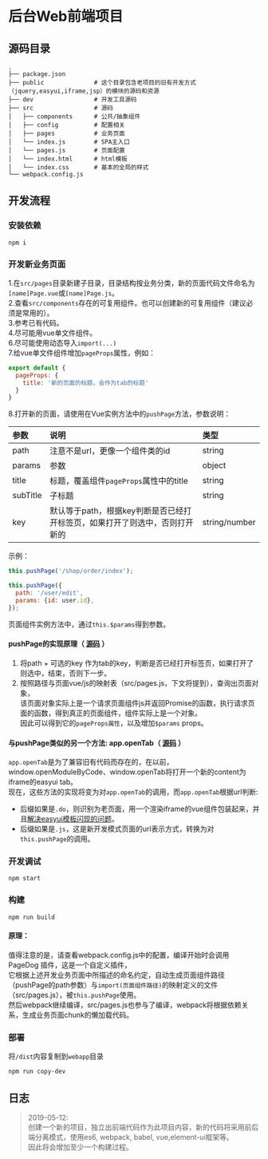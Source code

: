 # 后台Web前端项目


## 源码目录
```
.
├── package.json
├── public              # 这个目录包含老项目的旧有开发方式（jquery,easyui,iframe,jsp）的模块的源码和资源
├── dev                 # 开发工具源码
├── src                 # 源码
│   ├── components      # 公共/抽象组件  
│   ├── config          # 配置相关
│   ├── pages           # 业务页面
│   └── index.js        # SPA主入口
│   └── pages.js        # 页面配置
│   └── index.html      # html模板
│   └── index.css       # 基本的全局的样式
└── webpack.config.js
```

## 开发流程
### 安装依赖
```shell
npm i
```

### 开发新业务页面
1.在`src/pages`目录新建子目录，目录结构按业务分类，新的页面代码文件命名为`[name]Page.vue`或`[name]Page.js`。    
2.查看`src/components`存在的可复用组件。也可以创建新的可复用组件（建议必须是常用的）。    
3.参考已有代码。  
4.尽可能用vue单文件组件。  
6.尽可能使用动态导入`import(...)`  
7.给vue单文件组件增加`pageProps`属性，例如：  
```js
export default {
  pageProps: {
    title: '新的页面的标题，会作为tab的标题'
  }
}
```
8.打开新的页面，请使用在Vue实例方法中的`pushPage`方法，参数说明：

|参数|说明|类型
|:-|:-|:-|
|path|注意不是url，更像一个组件类的id|string|
|params|参数|object|
|title|标题，覆盖组件`pageProps`属性中的title|string|
|subTitle|子标题|string|
|key|默认等于path，根据key判断是否已经打开标签页，如果打开了则选中，否则打开新的|string/number|

示例：
```js
this.pushPage('/shop/order/index');

this.pushPage({
  path: '/user/edit',
  params: {id: user.id},
});
```
页面组件实例方法中，通过`this.$params`得到参数。

#### pushPage的实现原理（ [源码](https://github.com/hulang1024/yanglao_back_webapp/blob/master/src/App.vue#L273) ）
1. 将path + 可选的key 作为tab的key，判断是否已经打开标签页，如果打开了则选中，结束，否则下一步。
2. 按照路径与页面vue/js的映射表（src/pages.js，下文将提到），查询出页面对象，  
该页面对象实际上是一个请求页面组件js并返回Promise的函数，执行请求页面的函数，得到真正的页面组件，组件实际上是一个对象。  
因此可以得到它的`pageProps属性`，以及增加`$params` props。

#### 与pushPage类似的另一个方法: app.openTab（ [源码](https://github.com/hulang1024/yanglao_back_webapp/blob/master/src/App.vue#L336) ）
`app.openTab`是为了兼容旧有代码而存在的，在以前，window.openModuleByCode、window.openTab将打开一个新的content为iframe的easyui tab。  
现在，这些方法的实现将变为对`app.openTab`的调用，而`app.openTab`根据url判断:
- 后缀如果是`.do`，则识别为老页面，用一个渲染iframe的vue组件包装起来，并且[解决easyui模板闪现的问题](https://github.com/hulang1024/yanglao_back_webapp/blob/master/src/App.vue#L396)。
- 后缀如果是`.js`，这是新开发模式页面的url表示方式，转换为对`this.pushPage`的调用。


### 开发调试
```shell
npm start
```

### 构建
```shell
npm run build
```
#### 原理：
值得注意的是，请查看webpack.config.js中的配置，编译开始时会调用 PageDog 插件，这是一个自定义插件，  
它根据上述开发业务页面中所描述的命名约定，自动生成页面组件路径（pushPage的path参数）与`import(页面组件路径)`的映射定义的文件（src/pages.js），被`this.pushPage`使用。  
然后webpack继续编译，src/pages.js也参与了编译，webpack将根据依赖关系，生成业务页面chunk的懒加载代码。

### 部署
将`/dist`内容复制到`webapp`目录
```shell
npm run copy-dev
```

## 日志
> 2019-05-12:  
> 创建一个新的项目，独立出前端代码作为此项目内容，新的代码将采用前后端分离模式，使用es6, webpack, babel, vue,element-ui框架等。  
因此将会增加至少一个构建过程。